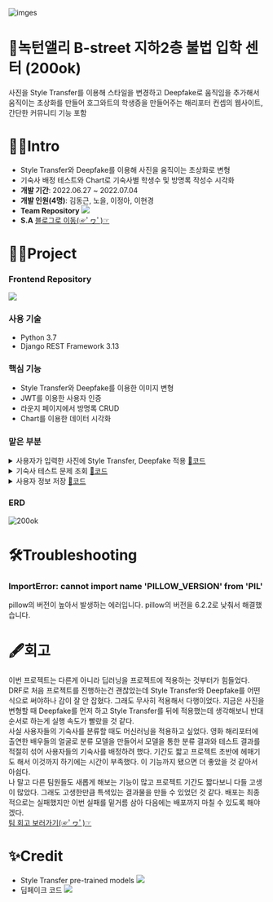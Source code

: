 ![imges](https://user-images.githubusercontent.com/104487608/185346903-65a8745b-da0f-4fb9-8d4f-a9603735332b.png)
# 🔮녹턴앨리 B-street 지하2층 불법 입학 센터 (200ok)
사진을 Style Transfer를 이용해 스타일을 변경하고 Deepfake로 움직임을 추가해서 움직이는 초상화를 만들어 호그와트의 학생증을 만들어주는 해리포터 컨셉의 웹사이트, 간단한 커뮤니티 기능 포함

# 🧙‍♀️Intro
* Style Transfer와 Deepfake를 이용해 사진을 움직이는 초상화로 변형
* 기숙사 배정 테스트와 Chart로 기숙사별 학생수 및 방명록 작성수 시각화
* **개발 기간**: 2022.06.27 ~ 2022.07.04
* **개발 인원(4명)**: 김동근, 노을, 이정아, 이현경
* **Team Repository** <a href="https://github.com/cmjcum/200ok_backend"><img src="https://img.shields.io/badge/Github-000000?style=flat-square&logo=github&logoColor=white"/></a>
* **S.A** <a href="https://cold-charcoal.tistory.com/108">블로그로 이동(☞ﾟヮﾟ)☞</a>

# 🧙‍♂️Project
### Frontend Repository
<a href="https://github.com/cmjcum/200ok_frontend"><img src="https://img.shields.io/badge/Github-000000?style=flat-square&logo=github&logoColor=white"/></a>

### 사용 기술
* Python 3.7
* Django REST Framework 3.13

### 핵심 기능
* Style Transfer와 Deepfake를 이용한 이미지 변형
* JWT를 이용한 사용자 인증
* 라운지 페이지에서 방명록 CRUD
* Chart를 이용한 데이터 시각화

### 맡은 부분
<details>
<summary>사용자가 입력한 사진에 Style Transfer, Deepfake 적용 <a href="https://github.com/zeonga1102/200ok_backend/blob/master/user/views.py#L60">📑코드</a></summary>

사용자가 입력한 사진을 Style Transfer와 Deepfake를 이용해서 그림처럼 바꾸고 움직이게 했습니다. 바뀌는 스타일과 움직임은 랜덤합니다.<br>
시간이 오래 걸리는 작업이므로 멀티 프로세싱을 이용하여 사용자가 이미지 변환을 긴 시간 기다리지 않아도 되도록 했습니다.
</details>
<details>
<summary>기숙사 테스트 문제 조회 <a href="https://github.com/zeonga1102/200ok_backend/blob/master/dormitory/views.py#L21">📑코드</a></summary>

기숙사 배정을 위한 테스트 문제들을 조회합니다.
</details>
<details>
<summary>사용자 정보 저장 <a href="https://github.com/zeonga1102/200ok_backend/blob/master/user/views.py#L71">📑코드</a></summary>

테스트를 통한 기숙사 정보를 비롯해 사용자가 입력한 정보와 변형한 이미지 url을 저장합니다.
</details>

### ERD
![200ok](https://user-images.githubusercontent.com/104487608/186652733-dd0af8a2-605f-446f-b993-51fb96388c0a.png)

# 🛠Troubleshooting
### ImportError: cannot import name 'PILLOW_VERSION' from 'PIL'
pillow의 버전이 높아서 발생하는 에러입니다. pillow의 버전을 6.2.2로 낮춰서 해결했습니다.

# 🖋회고
이번 프로젝트는 다른게 아니라 딥러닝을 프로젝트에 적용하는 것부터가 힘들었다. DRF로 처음 프로젝트를 진행하는건 괜찮았는데 Style Transfer와 Deepfake를 어떤 식으로 써야하나 감이 잘 안 잡혔다. 그래도 무사히 적용해서 다행이었다. 지금은 사진을 변형할 때 Deepfake를 먼저 하고 Style Transfer를 뒤에 적용했는데 생각해보니 반대 순서로 하는게 실행 속도가 빨랐을 것 같다.<br>
사실 사용자들의 기숙사를 분류할 때도 머신러닝을 적용하고 싶었다. 영화 해리포터에 출연한 배우들의 얼굴로 분류 모델을 만들어서 모델을 통한 분류 결과와 테스트 결과를 적절히 섞어 사용자들의 기숙사를 배정하려 했다. 기간도 짧고 프로젝트 초반에 헤매기도 해서 이것까지 하기에는 시간이 부족했다. 이 기능까지 됐으면 더 좋았을 것 같아서 아쉽다.<br>
나 말고 다른 팀원들도 새롭게 해보는 기능이 많고 프로젝트 기간도 짧다보니 다들 고생이 많았다. 그래도 고생한만큼 특색있는 결과물을 만들 수 있었던 것 같다. 배포는 최종적으로는 실패했지만 이번 실패를 밑거름 삼아 다음에는 배포까지 마칠 수 있도록 해야겠다.<br>
[팀 회고 보러가기(☞ﾟヮﾟ)☞](https://cold-charcoal.tistory.com/116)

# ✨Credit
* Style Transfer pre-trained models <a href="https://github.com/ycjing/Neural-Style-Transfer-Papers"><img src="https://img.shields.io/badge/Github-000000?style=flat-square&logo=github&logoColor=white"/></a>
* 딥페이크 코드 <a href="https://github.com/AliaksandrSiarohin/first-order-model"><img src="https://img.shields.io/badge/Github-000000?style=flat-square&logo=github&logoColor=white"/></a>

